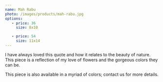 ```yaml
---
name: Mah Rabu
photo: /images/products/mah-rabu.jpg
options:
   - price: 36
     size: 8x10 

   - price: 54
     size: 11x14 
---
```


I have always loved this quote and how it relates to the beauty of nature. This piece is a reflection of my love of flowers and the gorgeous colors they can be.

This piece is also available in a myriad of colors; contact us for more details.